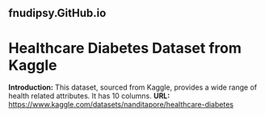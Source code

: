 ## fnudipsy.GitHub.io
# **Healthcare Diabetes Dataset from Kaggle**
**Introduction:** This dataset, sourced from Kaggle, provides a wide range of health related attributes. It has 10 columns.
**URL:** https://www.kaggle.com/datasets/nanditapore/healthcare-diabetes
